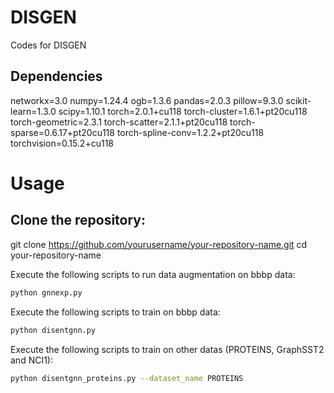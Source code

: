 # DISGEN
Codes for DISGEN

## Dependencies
networkx=3.0
numpy=1.24.4
ogb=1.3.6
pandas=2.0.3
pillow=9.3.0
scikit-learn=1.3.0
scipy=1.10.1
torch=2.0.1+cu118
torch-cluster=1.6.1+pt20cu118
torch-geometric=2.3.1
torch-scatter=2.1.1+pt20cu118
torch-sparse=0.6.17+pt20cu118
torch-spline-conv=1.2.2+pt20cu118
torchvision=0.15.2+cu118




# Usage
## Clone the repository:

git clone https://github.com/yourusername/your-repository-name.git
cd your-repository-name



Execute the following scripts to run data augmentation on bbbp data:

```bash
python gnnexp.py
```

Execute the following scripts to train on bbbp data:

```bash
python disentgnn.py
```

Execute the following scripts to train on other datas (PROTEINS, GraphSST2 and NCI1):
```bash
python disentgnn_proteins.py --dataset_name PROTEINS
```

